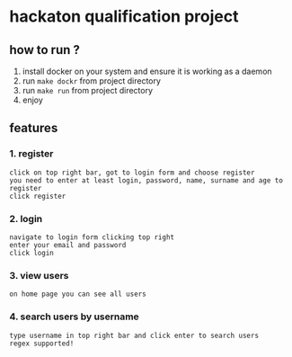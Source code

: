 # hackaton qualification project

## how to run ?
1. install docker on your system and ensure it is working as a daemon
2. run ```make dockr``` from project directory
3. run ```make run``` from project directory
4. enjoy

## features

### 1. register
    click on top right bar, got to login form and choose register
    you need to enter at least login, password, name, surname and age to register
    click register

### 2. login
    navigate to login form clicking top right
    enter your email and password
    click login

### 3. view users
    on home page you can see all users

### 4. search users by username
    type username in top right bar and click enter to search users
    regex supported!